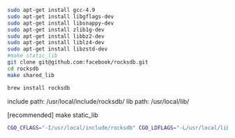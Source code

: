 ```bash
sudo apt-get install gcc-4.9
sudo apt-get install libgflags-dev
sudo apt-get install libsnappy-dev
sudo apt-get install zlib1g-dev
sudo apt-get install libbz2-dev
sudo apt-get install liblz4-dev
sudo apt-get install libzstd-dev
#make static_lib
git clone git@github.com:facebook/rocksdb.git
cd rocksdb
make shared_lib
```

```bash
brew install rocksdb
```
include path: /usr/local/include/rocksdb/
lib path: /usr/local/lib/

[recommended] make static_lib

```bash
CGO_CFLAGS="-I/usr/local/include/rocksdb" CGO_LDFLAGS="-L/usr/local/lib -lrocksdb -lstdc++ -lm -lz -lbz2 -lsnappy -llz4 -lzstd" go get github.com/tecbot/gorocksdb
```